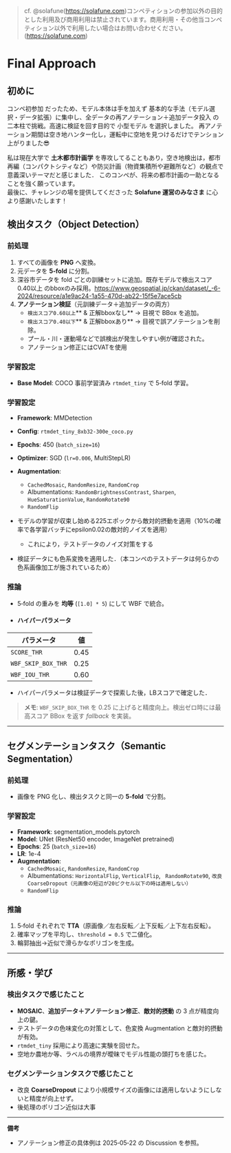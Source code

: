 
> cf. @solafune(https://solafune.com)コンペティションの参加以外の目的とした利用及び商用利用は禁止されています。商用利用・その他当コンペティション以外で利用したい場合はお問い合わせください。(https://solafune.com)

# Final Approach
## 初めに
コンペ初参加 だったため、モデル本体は手を加えず 基本的な手法（モデル選択・データ拡張）に集中し、全データの再アノテーション＋追加データ投入 の二本柱で挑戦。高速に検証を回す目的で 小型モデル を選択しました。
再アノテーション期間は空き地ハンター化し，運転中に空地を見つけるだけでテンション上がりました😎

私は現在大学で **土木都市計画学** を専攻してることもあり，空き地検出は，都市再編（コンパクトシティなど）や防災計画（物資集積所や避難所など）の観点で意義深いテーマだと感じました．
このコンペが、将来の都市計画の一助となることを強く願っています。  
最後に、チャレンジの場を提供してくださった **Solafune 運営のみなさま** に心より感謝いたします！

## 検出タスク（Object Detection）

### 前処理

1. すべての画像を **PNG** へ変換。
2. 元データを **5‑fold** に分割。
3. 深谷市データを fold ごとの訓練セットに追加。既存モデルで検出スコア0.40以上 のbboxのみ採用。https://www.geospatial.jp/ckan/dataset/_-6-2024/resource/a1e9ac24-1a55-470d-ab22-15f5e7ace5cb
4. **アノテーション検証**（元訓練データ＋追加データの両方）
   - `検出スコア0.60以上`** & 正解bboxなし** → 目視で BBox を追加。
   - `検出スコア0.40以下`** & 正解bboxあり** → 目視で誤アノテーションを削除。
   - プール・川・運動場などで誤検出が発生しやすい例が確認された。
   - アノテーション修正にはCVATを使用

### 学習設定

- **Base Model**: COCO 事前学習済み `rtmdet_tiny` で 5‑fold 学習。


### 学習設定

- **Framework**: MMDetection
- **Config**: `rtmdet_tiny_8xb32-300e_coco.py`
- **Epochs**: 450 (`batch_size=16`)
- **Optimizer**: SGD (`lr=0.006`, MultiStepLR)
- **Augmentation**:
  - `CachedMosaic`, `RandomResize`, `RandomCrop`
  - Albumentations: `RandomBrightnessContrast`, `Sharpen`, `HueSaturationValue`, `RandomRotate90`
  - `RandomFlip`

- モデルの学習が収束し始める225エポックから敵対的摂動を適用（10%の確率で各学習バッチにepsilon0.02の敵対的ノイズを適用）
  - これにより，テストデータのノイズ対策をする
 
- 検証データにも色系変換を適用した．（本コンペのテストデータは何らかの色系画像加工が施されているため）

### 推論

- 5‑fold の重みを **均等** (`[1.0] * 5`) にして WBF で統合。
- #### ハイパーパラメータ

| パラメータ | 値 |
| --- | --- |
| `SCORE_THR` | 0.45 |
| `WBF_SKIP_BOX_THR` | 0.25 |
| `WBF_IOU_THR` | 0.60 |

- ハイパーパラメータは検証データで探索した後，LBスコアで確定した．
> **メモ**: `WBF_SKIP_BOX_THR` を 0.25 に上げると精度向上。検出ゼロ時には最高スコア BBox を返す *fallback* を実装。

---

## セグメンテーションタスク（Semantic Segmentation）

### 前処理

- 画像を PNG 化し、検出タスクと同一の **5‑fold** で分割。

### 学習設定

- **Framework**: segmentation_models.pytorch
- **Model**: UNet (ResNet50 encoder, ImageNet pretrained)
- **Epochs**: 25 (`batch_size=16`)
- **LR**: 1e-4
- **Augmentation**:
  - `CachedMosaic`, `RandomResize`, `RandomCrop`
  - Albumentations: `HorizontalFlip`, `VerticalFlip`, ` RandomRotate90`, `改良 CoarseDropout（元画像の短辺が20ピクセル以下の時は適用しない）`
  - `RandomFlip`


### 推論

1. 5‑fold それぞれで **TTA**（原画像／左右反転／上下反転／上下左右反転）。
2. 確率マップを平均し、`threshold = 0.5` で二値化。
3. 輪郭抽出→近似で滑らかなポリゴンを生成。

---

## 所感・学び

### 検出タスクで感じたこと

- **MOSAIC**、**追加データ＋アノテーション修正**、**敵対的摂動** の 3 点が精度向上の鍵。
- テストデータの色味変化の対策として、色変換 Augmentation と敵対的摂動が有効。
- `rtmdet_tiny` 採用により高速に実験を回せた。
- 空地か農地か等、ラベルの境界が曖昧でモデル性能の頭打ちを感じた。

### セグメンテーションタスクで感じたこと

- 改良 **CoarseDropout** により小規模サイズの画像には適用しないようにしないと精度が向上せず。
- 後処理のポリゴン近似は大事

---

**備考**

- アノテーション修正の具体例は 2025‑05‑22 の Discussion を参照。

